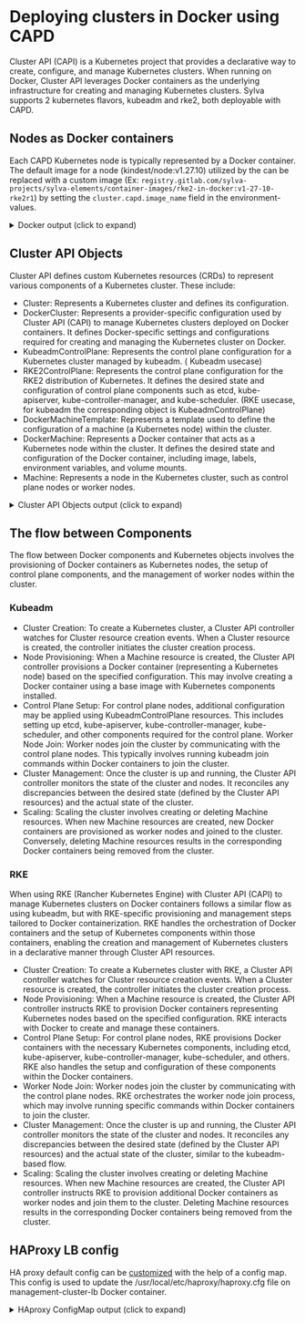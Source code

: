 # Deploying clusters in Docker using CAPD

Cluster API (CAPI) is a Kubernetes project that provides a declarative way to create, configure, and manage Kubernetes clusters. When running on Docker, Cluster API leverages Docker containers as the underlying infrastructure for creating and managing Kubernetes clusters.
Sylva supports 2 kubernetes flavors, kubeadm and rke2, both deployable with CAPD.

## Nodes as Docker containers

Each CAPD Kubernetes node is typically represented by a Docker container.
The default image for a node (kindest/node:v1.27.10) utilized by the can be replaced with a custom image (Ex: `registry.gitlab.com/sylva-projects/sylva-elements/container-images/rke2-in-docker:v1-27-10-rke2r1`) by setting the `cluster.capd.image_name` field in the environment-values.

<details><summary>
Docker output (click to expand)
</summary>

```bash
server:~/sylva-core$ docker ps
CONTAINER ID   IMAGE                                COMMAND                  CREATED        STATUS        PORTS                              NAMES
c3fd52c00fd4   kindest/node:v1.27.10                "/usr/local/bin/entr…"   16 hours ago   Up 16 hours   0/tcp, 127.0.0.1:32799->6443/tcp   management-cluster-control-plane-zqpvr
c44e9b26175d   kindest/haproxy:v20230510-486859a6   "haproxy -W -db -f /…"   16 hours ago   Up 16 hours   0/tcp, 0.0.0.0:32788->6443/tcp     management-cluster-lb
6b5c4c429e25   kindest/node:v1.29.2                 "/usr/local/bin/entr…"   16 hours ago   Up 16 hours ago   127.0.0.1:39875->6443/tcp         sylva-control-plane
```

</details>

## Cluster API Objects

Cluster API defines custom Kubernetes resources (CRDs) to represent various components of a Kubernetes cluster. These include:

- Cluster: Represents a Kubernetes cluster and defines its configuration.
- DockerCluster: Represents a provider-specific configuration used by Cluster API (CAPI) to manage Kubernetes clusters deployed on Docker containers. It defines Docker-specific settings and configurations required for creating and managing the Kubernetes cluster on Docker.
- KubeadmControlPlane:  Represents the control plane configuration for a Kubernetes cluster managed by kubeadm. ( Kubeadm usecase)
- RKE2ControlPlane: Represents the control plane configuration for the RKE2 distribution of Kubernetes. It defines the desired state and configuration of control plane components such as etcd, kube-apiserver, kube-controller-manager, and kube-scheduler. (RKE usecase, for kubeadm the corresponding object is KubeadmControlPlane)
- DockerMachineTemplate: Represents a template used to define the configuration of a machine (a Kubernetes node) within the cluster.
- DockerMachine: Represents a Docker container that acts as a Kubernetes node within the cluster. It defines the desired state and configuration of the Docker container, including image, labels, environment variables, and volume mounts.
- Machine: Represents a node in the Kubernetes cluster, such as control plane nodes or worker nodes.

<details><summary>
Cluster API Objects output (click to expand)
</summary>

- Cluster

```bash
server-1:~/sylva-core$ kubectl --kubeconfig management-cluster-kubeconfig get Cluster management-cluster -o yaml
apiVersion: cluster.x-k8s.io/v1beta1
kind: Cluster
metadata:
  annotations:
    helm.sh/resource-policy: keep
    meta.helm.sh/release-name: cluster
    meta.helm.sh/release-namespace: sylva-system
  finalizers:
  - cluster.cluster.x-k8s.io
  generation: 2
  labels:
    app.kubernetes.io/managed-by: Helm
    cluster.x-k8s.io/cluster-name: management-cluster
    helm.toolkit.fluxcd.io/name: cluster
    helm.toolkit.fluxcd.io/namespace: sylva-system
  name: management-cluster
  namespace: sylva-system
spec:
  clusterNetwork:
    pods:
      cidrBlocks:
      - 100.72.0.0/16
    serviceDomain: cluster.local
    services:
      cidrBlocks:
      - 100.73.0.0/16
  controlPlaneEndpoint:
    host: 10.11.1.3
    port: 6443
  controlPlaneRef:
    apiVersion: controlplane.cluster.x-k8s.io/v1alpha1
    kind: RKE2ControlPlane
    name: management-cluster-control-plane
    namespace: sylva-system
  infrastructureRef:
    apiVersion: infrastructure.cluster.x-k8s.io/v1beta1
    kind: DockerCluster
    name: management-cluster
    namespace: sylva-system
```

- DockerCluster

```bash
server:~/sylva-core$ kubectl --kubeconfig management-cluster-kubeconfig get DockerCluster -o yaml 
apiVersion: v1
kind: List
metadata:
  resourceVersion: ""
items:
- apiVersion: infrastructure.cluster.x-k8s.io/v1beta1
  kind: DockerCluster
  metadata:
    annotations:
      meta.helm.sh/release-name: cluster
      meta.helm.sh/release-namespace: sylva-system
    finalizers:
    - dockercluster.infrastructure.cluster.x-k8s.io
    generation: 1
    labels:
      app.kubernetes.io/managed-by: Helm
      cluster.x-k8s.io/cluster-name: management-cluster
      helm.toolkit.fluxcd.io/name: cluster
      helm.toolkit.fluxcd.io/namespace: sylva-system
    name: management-cluster
    namespace: sylva-system
    ownerReferences:
    - apiVersion: cluster.x-k8s.io/v1beta1
      blockOwnerDeletion: true
      controller: true
      kind: Cluster
      name: management-cluster
  spec:
    controlPlaneEndpoint:
      host: 10.11.1.3
      port: 6443
    loadBalancer:
      customHAProxyConfigTemplateRef:
        name: lb-config
```

- KubeadmControlPlane

```bash
server:~/sylva-core$ kubectl --kubeconfig management-cluster-kubeconfig get KubeadmControlPlane management-cluster-control-plane -o yaml
apiVersion: controlplane.cluster.x-k8s.io/v1beta1
kind: KubeadmControlPlane
metadata:
  annotations:
    helm.sh/resource-policy: keep
    meta.helm.sh/release-name: cluster
    meta.helm.sh/release-namespace: sylva-system
  finalizers:
  - kubeadm.controlplane.cluster.x-k8s.io
  generation: 1
  labels:
    app.kubernetes.io/managed-by: Helm
    cluster.x-k8s.io/cluster-name: management-cluster
    helm.toolkit.fluxcd.io/name: cluster
    helm.toolkit.fluxcd.io/namespace: sylva-system
  name: management-cluster-control-plane
  namespace: sylva-system
  ownerReferences:
  - apiVersion: cluster.x-k8s.io/v1beta1
    blockOwnerDeletion: true
    controller: true
    kind: Cluster
    name: management-cluster
spec:
  kubeadmConfigSpec:
    clusterConfiguration:
      apiServer:
        certSANs:
        - localhost
        - 127.0.0.1
      controllerManager:
        extraArgs:
          enable-hostpath-provisioner: "true"
      dns: {}
      etcd:
        local:
          extraArgs:
            auto-compaction-mode: periodic
            auto-compaction-retention: 12h
            quota-backend-bytes: "4294967296"
      networking: {}
      scheduler: {}
    format: cloud-config
    initConfiguration:
      localAPIEndpoint: {}
      nodeRegistration:
        imagePullPolicy: IfNotPresent
        kubeletExtraArgs:
          anonymous-auth: "false"
          eviction-hard: nodefs.available<0%,nodefs.inodesFree<0%,imagefs.available<0%
          max-pods: "196"
          register-with-taints: ""
        taints: []
    joinConfiguration:
      discovery: {}
      nodeRegistration:
        imagePullPolicy: IfNotPresent
        kubeletExtraArgs:
          anonymous-auth: "false"
          eviction-hard: nodefs.available<0%,nodefs.inodesFree<0%,imagefs.available<0%
          max-pods: "196"
          register-with-taints: ""
        taints: []
    postKubeadmCommands:
    - set -e
    preKubeadmCommands:
    - set -e
    - echo "fs.inotify.max_user_watches = 524288" >> /etc/sysctl.conf
    - echo "fs.inotify.max_user_instances = 512" >> /etc/sysctl.conf
    - sysctl --system
    - |2

      c=/etc/containerd/config.toml

      # Remove default mirroring configuration for k8s.gcr.io as it can't coexist with registry config dir
      sed -i '/k8s.gcr.io/d' $c
      if ! grep -q "config_path *=.*/etc/containerd/registry.d" $c; then
        cp $c $c.orig
        if ! grep -q  '"io.containerd.grpc.v1.cri".registry\]' $c ; then
          # we add the missing section
          echo '[plugins."io.containerd.grpc.v1.cri".registry]' >> $c
          echo '  config_path = "/etc/containerd/registry.d"' >> $c
        else
          # we assume that it's a recent containerd config file, already having config_path set for this section
          sed -i -e '/io.containerd.grpc.v1.cri".registry\]/ { n; s|config_path.*|config_path = "/etc/containerd/registry.d"| }' $c
        fi
      fi
    - systemctl restart containerd.service
    - systemctl daemon-reload && systemctl restart containerd.service
    - set -e
    - ""
    - echo 'alias kubectl="KUBECONFIG=/etc/kubernetes/admin.conf kubectl"' >> /root/.bashrc
    - echo "Preparing Kubeadm bootstrap" > /var/log/my-custom-file.log
  machineTemplate:
    infrastructureRef:
      apiVersion: infrastructure.cluster.x-k8s.io/v1beta1
      kind: DockerMachineTemplate
      name: management-cluster-cp-7f8eda245b
      namespace: sylva-system
    metadata: {}
  replicas: 1
  rolloutStrategy:
    rollingUpdate:
      maxSurge: 1
    type: RollingUpdate
  version: v1.27.3
```

- RKE2ControlPlane for RKE usecase

```bash
server:~/sylva-core$ kubectl --kubeconfig management-cluster-kubeconfig get RKE2ControlPlane -o yaml
apiVersion: v1
kind: List
items:
- apiVersion: controlplane.cluster.x-k8s.io/v1alpha1
  kind: RKE2ControlPlane
  metadata:
    annotations:
      helm.sh/resource-policy: keep
      meta.helm.sh/release-name: cluster
      meta.helm.sh/release-namespace: sylva-system
    finalizers:
    - rke2.controleplane.cluster.x-k8s.io
    generation: 1
    labels:
      app.kubernetes.io/managed-by: Helm
      cluster.x-k8s.io/cluster-name: management-cluster
      helm.toolkit.fluxcd.io/name: cluster
      helm.toolkit.fluxcd.io/namespace: sylva-system
    name: management-cluster-control-plane
    namespace: sylva-system
    ownerReferences:
    - apiVersion: cluster.x-k8s.io/v1beta1
      blockOwnerDeletion: true
      controller: true
      kind: Cluster
      name: management-cluster
  spec:
    agentConfig:
      additionalUserData:
        config: |
          {}
      format: cloud-config
      kubelet:
        extraArgs:
        - anonymous-auth=false
        - config=kubelet-configuration-file.yaml
        - eviction-hard=nodefs.available<0%,nodefs.inodesFree<0%,imagefs.available<0%
        - max-pods=196
      nodeLabels:
      - sylva.org/label-scope=test
      version: v1.27.10+rke2r1
    files:
    - content: "---\napiVersion: kubelet.config.k8s.io/v1beta1\nkind: KubeletConfiguration\n
        \n"
      owner: root:root
      path: /var/lib/rancher/rke2/server/kubelet-configuration-file.yaml
      permissions: "0644"
    infrastructureRef:
      apiVersion: infrastructure.cluster.x-k8s.io/v1beta1
      kind: DockerMachineTemplate
      name: management-cluster-cp-95ba9a4bda
    manifestsConfigMapReference: {}
    nodeDrainTimeout: 5m0s
    postRKE2Commands:
    - set -e
    preRKE2Commands:
    - set -e
    - |
      echo "No update" > /var/lib/grub-init
    - echo "fs.inotify.max_user_watches = 524288" >> /etc/sysctl.conf
    - echo "fs.inotify.max_user_instances = 512" >> /etc/sysctl.conf
    - sysctl --system
    - echo 'alias ctr="/var/lib/rancher/rke2/bin/ctr --namespace k8s.io --address
      /run/k3s/containerd/containerd.sock"' >> /root/.bashrc
    - echo 'alias crictl="/var/lib/rancher/rke2/bin/crictl --runtime-endpoint /run/k3s/containerd/containerd.sock"'
      >> /root/.bashrc
    - echo 'alias kubectl="KUBECONFIG=/etc/rancher/rke2/rke2.yaml /var/lib/rancher/rke2/bin/kubectl"'
      >> /root/.bashrc
    - echo "Preparing RKE2 bootstrap" > /var/log/my-custom-file.log
    privateRegistriesConfig: {}
    registrationAddress: 10.11.1.100
    registrationMethod: internal-first
    replicas: 1
    rolloutStrategy:
      rollingUpdate:
        maxSurge: 1
      type: RollingUpdate
    serverConfig:
      cni: calico
      disableComponents:
        pluginComponents:
        - rke2-ingress-nginx
      etcd:
        backupConfig: {}
        customConfig:
          extraArgs:
          - auto-compaction-mode=periodic
          - auto-compaction-retention=12h
          - quota-backend-bytes=4294967296
      tlsSan:
      - localhost
      - 127.0.0.1
```

- DockerMachineTemplate

```bash
server:~/sylva-core$ kubectl --kubeconfig management-cluster-kubeconfig get DockerMachineTemplate management-cluster-cp-95ba9a4bda -o yaml
apiVersion: infrastructure.cluster.x-k8s.io/v1beta1
kind: DockerMachineTemplate
metadata:
  annotations:
    helm.sh/resource-policy: keep
    meta.helm.sh/release-name: cluster
    meta.helm.sh/release-namespace: sylva-system
  labels:
    app.kubernetes.io/managed-by: Helm
    helm.toolkit.fluxcd.io/name: cluster
    helm.toolkit.fluxcd.io/namespace: sylva-system
  name: management-cluster-cp-95ba9a4bda
  namespace: sylva-system
spec:
  template:
    spec:
      customImage: registry.gitlab.com/sylva-projects/sylva-elements/container-images/rke2-in-docker:v1-24-12-rke2r1
      extraMounts:
      - containerPath: /var/run/docker.sock
        hostPath: /var/run/docker.sock
```

- DockerMachine

```bash
server:~/sylva-core$ kubectl --kubeconfig management-cluster-kubeconfig get DockerMachine management-cluster-cp-95ba9a4bda-692z5 -o yaml
apiVersion: infrastructure.cluster.x-k8s.io/v1beta1
kind: DockerMachine
metadata:
  annotations:
    cluster.x-k8s.io/cloned-from-groupkind: DockerMachineTemplate.infrastructure.cluster.x-k8s.io
    cluster.x-k8s.io/cloned-from-name: management-cluster-cp-95ba9a4bda
  finalizers:
  - dockermachine.infrastructure.cluster.x-k8s.io
  generation: 1
  labels:
    cluster.x-k8s.io/cluster-name: management-cluster
  name: management-cluster-cp-95ba9a4bda-692z5
  namespace: sylva-system
  ownerReferences:
  - apiVersion: cluster.x-k8s.io/v1beta1
    blockOwnerDeletion: true
    controller: true
    kind: Machine
    name: management-cluster-control-plane-hwbw7
spec:
  bootstrapped: true
  customImage: registry.gitlab.com/sylva-projects/sylva-elements/container-images/rke2-in-docker:v1-24-12-rke2r1
  extraMounts:
  - containerPath: /var/run/docker.sock
    hostPath: /var/run/docker.sock
  providerID: docker:////management-cluster-control-plane-hwbw7
status:
  addresses:
  - address: management-cluster-control-plane-hwbw7
    type: Hostname
  - address: 10.11.1.4
    type: InternalIP
  - address: 10.11.1.4
    type: ExternalIP
  conditions:
  - lastTransitionTime: "2024-03-26T10:16:19Z"
    status: "True"
    type: Ready
  - lastTransitionTime: "2024-03-26T10:16:19Z"
    status: "True"
    type: ContainerProvisioned
  ready: true
```

- Machine

```bash
server:~/sylva-core$ kubectl --kubeconfig management-cluster-kubeconfig get Machine management-cluster-control-plane-hwbw7 -o yaml
apiVersion: cluster.x-k8s.io/v1beta1
kind: Machine
metadata:
  annotations:
    controlplane.cluster.x-k8s.io/rke2-server-configuration: '{"tlsSan":["localhost","127.0.0.1"],"disableComponents":{"pluginComponents":["rke2-ingress-nginx"]},"cni":"calico","etcd":{"backupConfig":{},"customConfig":{"extraArgs":["auto-compaction-mode=periodic","auto-compaction-retention=12h","quota-backend-bytes=4294967296"]}}}'
  finalizers:
  - machine.cluster.x-k8s.io
  generation: 1
  labels:
    cluster.x-k8s.io/cluster-name: management-cluster
    cluster.x-k8s.io/control-plane: ""
  name: management-cluster-control-plane-hwbw7
  namespace: sylva-system
  ownerReferences:
  - apiVersion: controlplane.cluster.x-k8s.io/v1alpha1
    blockOwnerDeletion: true
    controller: true
    kind: RKE2ControlPlane
    name: management-cluster-control-plane
spec:
  bootstrap:
    configRef:
      apiVersion: bootstrap.cluster.x-k8s.io/v1alpha1
      kind: RKE2Config
      name: management-cluster-control-plane-zn4tq
      namespace: sylva-system
      uid: 26694113-1de3-470b-b3ad-0c8965215396
    dataSecretName: management-cluster-control-plane-zn4tq
  clusterName: management-cluster
  infrastructureRef:
    apiVersion: infrastructure.cluster.x-k8s.io/v1beta1
    kind: DockerMachine
    name: management-cluster-cp-95ba9a4bda-692z5
    namespace: sylva-system
    uid: 3b32d4ee-9f84-43ff-af09-11c2f363d568
  nodeDeletionTimeout: 10s
  nodeDrainTimeout: 5m0s
  providerID: docker:////management-cluster-control-plane-hwbw7
  version: v1.27.10+rke2r1
```

</details>

## The flow between Components

The flow between Docker components and Kubernetes objects involves the provisioning of Docker containers as Kubernetes nodes, the setup of control plane components, and the management of worker nodes within the cluster.

### Kubeadm

- Cluster Creation: To create a Kubernetes cluster, a Cluster API controller watches for Cluster resource creation events. When a Cluster resource is created, the controller initiates the cluster creation process.
- Node Provisioning: When a Machine resource is created, the Cluster API controller provisions a Docker container (representing a Kubernetes node) based on the specified configuration. This may involve creating a Docker container using a base image with Kubernetes components installed.
- Control Plane Setup: For control plane nodes, additional configuration may be applied using KubeadmControlPlane resources. This includes setting up etcd, kube-apiserver, kube-controller-manager, kube-scheduler, and other components required for the control plane.
Worker Node Join: Worker nodes join the cluster by communicating with the control plane nodes. This typically involves running kubeadm join commands within Docker containers to join the cluster.
- Cluster Management: Once the cluster is up and running, the Cluster API controller monitors the state of the cluster and nodes. It reconciles any discrepancies between the desired state (defined by the Cluster API resources) and the actual state of the cluster.
- Scaling: Scaling the cluster involves creating or deleting Machine resources. When new Machine resources are created, new Docker containers are provisioned as worker nodes and joined to the cluster. Conversely, deleting Machine resources results in the corresponding Docker containers being removed from the cluster.

### RKE

When using RKE (Rancher Kubernetes Engine) with Cluster API (CAPI) to manage Kubernetes clusters on Docker containers follows a similar flow as using kubeadm, but with RKE-specific provisioning and management steps tailored to Docker containerization. RKE handles the orchestration of Docker containers and the setup of Kubernetes components within those containers, enabling the creation and management of Kubernetes clusters in a declarative manner through Cluster API resources.

- Cluster Creation: To create a Kubernetes cluster with RKE, a Cluster API controller watches for Cluster resource creation events. When a Cluster resource is created, the controller initiates the cluster creation process.
- Node Provisioning: When a Machine resource is created, the Cluster API controller instructs RKE to provision Docker containers representing Kubernetes nodes based on the specified configuration. RKE interacts with Docker to create and manage these containers.
- Control Plane Setup: For control plane nodes, RKE provisions Docker containers with the necessary Kubernetes components, including etcd, kube-apiserver, kube-controller-manager, kube-scheduler, and others. RKE also handles the setup and configuration of these components within the Docker containers.
- Worker Node Join: Worker nodes join the cluster by communicating with the control plane nodes. RKE orchestrates the worker node join process, which may involve running specific commands within Docker containers to join the cluster.
- Cluster Management: Once the cluster is up and running, the Cluster API controller monitors the state of the cluster and nodes. It reconciles any discrepancies between the desired state (defined by the Cluster API resources) and the actual state of the cluster, similar to the kubeadm-based flow.
- Scaling: Scaling the cluster involves creating or deleting Machine resources. When new Machine resources are created, the Cluster API controller instructs RKE to provision additional Docker containers as worker nodes and join them to the cluster. Deleting Machine resources results in the corresponding Docker containers being removed from the cluster.

## HAProxy LB config

HA proxy default config can be [customized](https://gitlab.com/sylva-projects/sylva-elements/helm-charts/sylva-capi-cluster/-/blob/main/templates/capd-rke-lb-configmap.yaml?ref_type=heads) with the help of a config map. This config is used to update the /usr/local/etc/haproxy/haproxy.cfg file on management-cluster-lb Docker container.

<details><summary>
HAproxy ConfigMap output (click to expand)
</summary>

```bash
server:~/sylva-core$ kubectl get cm lb-config -o yaml
apiVersion: v1
kind: ConfigMap
metadata:
  labels:
    kustomize.toolkit.fluxcd.io/name: capd
    kustomize.toolkit.fluxcd.io/namespace: sylva-system
  name: lb-config
  namespace: sylva-system
data:
  value: "# generated by kind\nglobal\n  log /dev/log local0\n  log /dev/log local1
    notice\n  daemon\n  # limit memory usage to approximately 18 MB\n  # (see https://github.com/kubernetes-sigs/kind/pull/3115)\n
    \ maxconn 100000\n\nresolvers docker\n  nameserver dns 127.0.0.11:53\n\ndefaults\n
    \ log global\n  mode tcp\n  option dontlognull\n  # TODO: tune these\n  timeout
    connect 5000\n  timeout client 50000\n  timeout server 50000\n  # allow to boot
    despite dns don't resolve backends\n  default-server init-addr none\n\nfrontend
    stats\n  bind *:8404\n  stats enable\n  stats uri /\n  stats refresh 10s\n\nfrontend
    control-plane\n  bind *:{{ .FrontendControlPlanePort }}\n  {{ if .IPv6 -}}\n  bind
    :::{{ .FrontendControlPlanePort }};\n  {{- end }}\n  default_backend kube-apiservers\n\nbackend
    kube-apiservers\n  option httpchk GET /healthz\n  http-check expect status 401\n
    \ # TODO: we should be verifying (!)\n  {{range $server, $address := .BackendServers}}\n
    \ server {{ $server }} {{ JoinHostPort $address $.BackendControlPlanePort }} check
    check-ssl verify none resolvers docker resolve-prefer {{ if $.IPv6 -}} ipv6 {{-
    else -}} ipv4 {{- end }}\n  {{- end}}\n\nfrontend rke2-join\n  bind *:9345\n  {{
    if .IPv6 -}}\n  bind :::9345;\n  {{- end }}\n  default_backend rke2-servers\n\nbackend
    rke2-servers\n  option httpchk GET /v1-rke2/readyz\n  http-check expect status
    403\n  {{range $server, $address := .BackendServers}}\n  server {{ $server }}
    {{ $address }}:9345 check check-ssl verify none\n  {{- end}}\n  "
```

</details>
